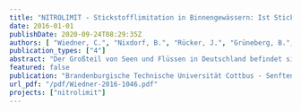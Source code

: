 ```yaml
---
title: "NITROLIMIT - Stickstofflimitation in Binnengewässern: Ist Stickstoffreduktion ökologisch sinnvoll und wirtschaftlich vertretbar? Abschlussbericht des BMBF-Verbundprojekts NITROLIMIT II"
date: 2016-01-01
publishDate: 2020-09-24T08:29:35Z
authors: [ "Wiedner, C.", "Nixdorf, B.", "Rücker, J.", "Grüneberg, B.", "Dolman, A.", "Kolzau, S.", "Knie, M.", "Fischer, H.", "Köhler, J.", "Fiedler, D.", "Shatwell, T.", "Hupfer, M.", "Jordan, S.", "Zwirnmann, E.", "Casper, P.", "Kupetz, M.", "rouault", "matzinger", "remy", "riechel", "Mutz, D.", "tatis-muvdi" ]
publication_types: ["4"]
abstract: "Der Großteil von Seen und Flüssen in Deutschland befindet sich nicht in dem von der europäischen Wasserrahmenrichtlinie geforderten guten ökologischen Zustand. Die Ursache hierfür besteht in den meisten Gewässern nach wie vor in zu hohen Nährstoffbelastungen. Dadurch wird besonders im Sommer das Wachstum des Phytoplanktons (Algen) gefördert, das Wasser wird trübe, zeitweise sauerstoffarm und riecht unangenehm. Solche Gewässer stellen für viele Tiere und Pflanzen keinen geeigneten Lebensraum dar und sind für den Menschen unattraktiv. Die Hauptnährstoffe, um die es dabei geht, sind Stickstoff und Phosphor. Dabei galt Phosphor (P) lange Zeit als der begrenzende Faktor der Phytoplanktonbiomasse in Binnengewässern: Je geringer die PKonzentration desto geringer die Biomasse und desto besser die Gewässergüte. Dies ist bis heute Lehrbuchmeinung. In der Praxis wurde und wird daher auf eine Senkung der Phosphorkonzentrationen gesetzt, was in vielen, aber längst nicht allen Gewässern zum Erfolg führte. Deutlich weniger Studien zeigten, dass Stickstoff die Phytoplanktonbiomasse begrenzt, was allerdings auch darauf zurückzuführen ist, dass deutlich weniger Studien zum Einfluss von Stickstoff durchgeführt wurden. Eine systematische Analyse zur Bedeutung von Phosphor im Vergleich zu Stickstoff fehlte bisher. Bis heute wird daher die Bedeutung von Stickstoff als begrenzender Faktor der Phytoplanktonbiomasse weitgehend negiert. In NITROLIMIT I (2011 - 2013) wurde dagegen gezeigt, dass die Algenbiomasse in fast der Hälfte der Seen der Norddeutschen Tiefebene durch N begrenzt wird. In der Praxis wird bislang die gezielte Reduktion von Stickstoffeinträgen abgelehnt, weil man befürchtet, dass dies besonders in Seen durch Stickstofffixierung von Cyanobakterien ausgeglichen werden kann und sinkende Nitratkonzentrationen die Freisetzung von Phosphor aus den Gewässersedimenten steigern. Beides könnte einer Verbesserung der Gewässergüte entgegenwirken. Für diese Argumente fehlte jedoch eine fundierte wissenschaftliche Grundlage. Stickstoff wird sowohl in Seen als auch in Fließgewässern intensiv umgesetzt und kann über verschiedene mikrobielle Umsatzprozesse (insbesondere Denitrifikation) auch wieder aus dem System entfernt werden. Fließgewässer transportieren schließlich die nicht zurückgehaltenen Nährstoffe aus den Einzugsgebieten in die Ästuare, Küstengewässer und Meere, wo in weiten Bereichen Stickstoff der limitierende Nährstoff ist. Über den Umsatz und den Rückhalt von Stickstoff in großen Flüssen bestehen bis heute allerdings große Unsicherheiten. Zur Beantwortung der Frage „Ist Stickstoffreduktion ökologisch sinnvoll?“ bestand daher umfangreicher Forschungsbedarf. Die bisherige Strategie zur Verbesserung der Gewässergüte zielte auf Minderung der Phosphorkonzentration ab. Hierzu existieren Erfahrungswerte zu Wirkung und Kosten von Maßnahmen. Viele Maßnahmen zur Phosphorreduktion gehen zu einem gewissen Teil auch mit Stickstoffreduktion einher. Der Erfolg der Begleiterscheinung „Stickstoffreduktion“ wurde jedoch meist nicht analysiert. Fallstudien zur Verbesserung der Gewässergüte durch gezielte Stickstoffminderung wurden bisher nicht durchgeführt, weshalb Daten und Erfahrungen zu Kosten und Wirksamkeit solcher Maßnahmen fehlen. Unabhängig davon, ob eine Verbesserung der Gewässergüte über Phosphor- oder Stickstoffreduktion angestrebt wurde, fehlte bisher eine Strategie, nach der im Voraus Kosten, Wirksamkeit und Nutzen ermittelt und abgewogen werden. Daher bestand auch zur Beantwortung der Frage, „Ist Stickstoffreduktion wirtschaftlich vertretbar?“ deutlicher Forschungsbedarf."
featured: false
publication: "Brandenburgische Technische Universität Cottbus - Senftenberg"
url_pdf: "/pdf/Wiedner-2016-1046.pdf"
projects: ["nitrolimit"]
---
```


